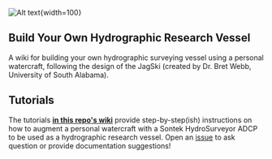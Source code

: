 ![Alt text](/images/JagSki-Main.jpg){width=100}

## Build Your Own Hydrographic Research Vessel
A wiki for building your own hydrographic surveying vessel using a personal watercraft, following the design of the JagSki (created by Dr. Bret Webb, University of South Alabama).

## Tutorials
The tutorials [**in this repo's wiki**](https://github.com/sunny-day-flooding-project/tutorials/wiki) provide step-by-step(ish) instructions on how to augment a personal watercraft with a Sontek HydroSurveyor ADCP to be used as a hydrographic research vessel. Open an [issue](https://github.com/SunnyD-Flood-Sensor-Network/tutorials/issues) to ask question or provide documentation suggestions!
